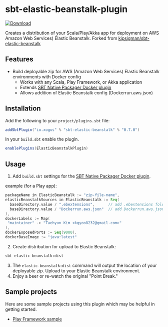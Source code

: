 # sbt-elastic-beanstalk-plugin

[ ![Download](https://api.bintray.com/packages/kimxogus/sbt-plugins/sbt-elastic-beanstalk/images/download.svg) ](https://bintray.com/kimxogus/sbt-plugins/sbt-elastic-beanstalk/_latestVersion)


Creates a distribution of your Scala/Play/Akka app for deployment on AWS Amazon Web Services) Elastic Beanstalk.
Forked from [kipsigman/sbt-elastic-beanstalk](https://github.com/kipsigman/sbt-elastic-beanstalk)

## Features

* Build deployable zip for AWS (Amazon Web Services) Elastic Beanstalk environments with Docker config
  * Works with any Scala, Play Framework, or Akka application
  * Extends [SBT Native Packager Docker plugin](http://www.scala-sbt.org/sbt-native-packager/formats/docker.html)
  * Allows addition of Elastic Beanstalk config (Dockerrun.aws.json)

## Installation

Add the following to your `project/plugins.sbt` file:

```scala
addSbtPlugin("io.xogus" % "sbt-elastic-beanstalk" % "0.7.0")
```

In your `build.sbt` enable the plugin.

```scala
enablePlugins(ElasticBeanstalkPlugin)
```

## Usage

1. Add `build.sbt` settings for the [SBT Native Packager Docker plugin](http://www.scala-sbt.org/sbt-native-packager/formats/docker.html).

  example (for a Play app):

  ```scala
  packageName in ElasticBeanstalk := "zip-file-name",
  elasticBeanstalkSources in ElasticBeanstalk := Seq(
    baseDirectory.value / ".ebextensions",      // add .ebextensions folder
    baseDirectory.value / "Dockerrun.aws.json"  // add Dockerrun.aws.json file
  ),
  dockerLabels := Map(
   "maintainer" -> "Taehyun Kim <kgyoo8232@gmail.com>"
  ),
  dockerExposedPorts := Seq(9000),
  dockerBaseImage := "java:latest"
  ```

2. Create distribution for upload to Elastic Beanstalk:

```sh
sbt elastic-beanstalk:dist
```

3. The `elastic-beanstalk:dist` command will output the location of your deployable zip. Upload to your Elastic Beanstalk environment.
4. Enjoy a beer or re-watch the original "Point Break."

## Sample projects

Here are some sample projects using this plugin which may be helpful in getting started.

- [Play Framework sample](https://github.com/kipsigman/play-elastic-beanstalk)
